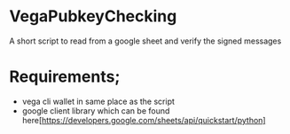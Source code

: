 # VegaPubkeyChecking
A short script to read from a google sheet and verify the signed messages 

# Requirements;
- vega cli wallet in same place as the script
- google client library which can be found here[https://developers.google.com/sheets/api/quickstart/python]

